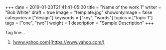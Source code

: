 +++
date = 2019-01-23T21:41:41-05:00
title = "Name of the work 1"
writer = "Bob White"
draft = true
image = "template.jpg"
showonlyimage = false
categories = ["design"]
keywords = ["key", "words"]
topics = ["topic 1"]
tags = ["one", "two"]
weight = 1
description = "Sample Description"
+++

Tag line...

1. [www.yahoo.com](https://www.yahoo.com/)


<!--more-->